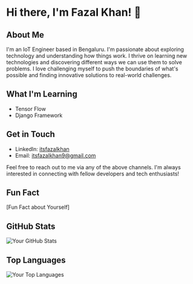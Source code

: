# Hi there, I'm Fazal Khan! 👋

## About Me
I'm an IoT Engineer based in Bengaluru. I'm passionate about exploring technology and understanding how things work. I thrive on learning new technologies and discovering different ways we can use them to solve problems. I love challenging myself to push the boundaries of what's possible and finding innovative solutions to real-world challenges.

## What I'm Learning
- Tensor Flow
- Django Framework

## Get in Touch
- LinkedIn: [itsfazalkhan](https://www.linkedin.com/in/itsfazalkhan/)
- Email: [itsfazalkhan9@gmail.com](https://mailto:itsfazalkhan9@gmail.com)

Feel free to reach out to me via any of the above channels. I'm always interested in connecting with fellow developers and tech enthusiasts!

## Fun Fact
[Fun Fact about Yourself]

## GitHub Stats
![Your GitHub Stats](https://github-readme-stats.vercel.app/api?username=itsfazalkhan&show_icons=true&theme=dark)

## Top Languages
![Your Top Languages](https://github-readme-stats.vercel.app/api/top-langs/?username=itsfazalkhan&layout=compact&theme=dark)
